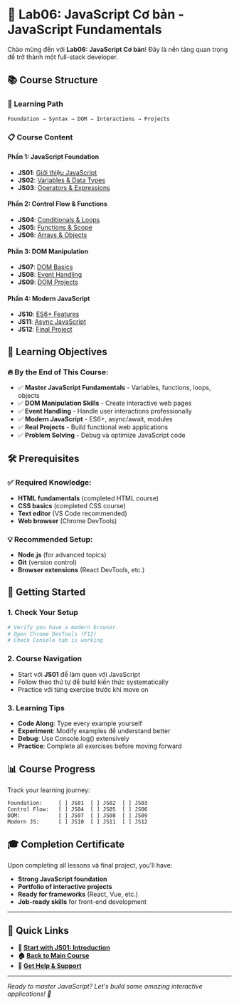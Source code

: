 # 🚀 Lab06: JavaScript Cơ bản - JavaScript Fundamentals

Chào mừng đến với **Lab06: JavaScript Cơ bản**! Đây là nền tảng quan trọng để trở thành một full-stack developer.

## 📚 Course Structure

### 🎯 Learning Path
```
Foundation → Syntax → DOM → Interactions → Projects
```

### 📋 Course Content

#### **Phần 1: JavaScript Foundation**
- **JS01**: [Giới thiệu JavaScript](./JS01-introduction.html)
- **JS02**: [Variables & Data Types](./JS02-variables-datatypes.html)  
- **JS03**: [Operators & Expressions](./JS03-operators-expressions.html)

#### **Phần 2: Control Flow & Functions**
- **JS04**: [Conditionals & Loops](./JS04-conditionals-loops.html)
- **JS05**: [Functions & Scope](./JS05-functions-scope.html)
- **JS06**: [Arrays & Objects](./JS06-arrays-objects.html)

#### **Phần 3: DOM Manipulation**
- **JS07**: [DOM Basics](./JS07-dom-basics.html)
- **JS08**: [Event Handling](./JS08-event-handling.html)
- **JS09**: [DOM Projects](./JS09-dom-projects.html)

#### **Phần 4: Modern JavaScript**
- **JS10**: [ES6+ Features](./JS10-es6-features.html)
- **JS11**: [Async JavaScript](./JS11-async-javascript.html)
- **JS12**: [Final Project](./JS12-final-project.html)

## 🎯 Learning Objectives

### 🔥 By the End of This Course:
- ✅ **Master JavaScript Fundamentals** - Variables, functions, loops, objects
- ✅ **DOM Manipulation Skills** - Create interactive web pages
- ✅ **Event Handling** - Handle user interactions professionally  
- ✅ **Modern JavaScript** - ES6+, async/await, modules
- ✅ **Real Projects** - Build functional web applications
- ✅ **Problem Solving** - Debug và optimize JavaScript code

## 🛠️ Prerequisites

### ✅ Required Knowledge:
- **HTML fundamentals** (completed HTML course)
- **CSS basics** (completed CSS course)  
- **Text editor** (VS Code recommended)
- **Web browser** (Chrome DevTools)

### 💡 Recommended Setup:
- **Node.js** (for advanced topics)
- **Git** (version control)
- **Browser extensions** (React DevTools, etc.)

## 🚀 Getting Started

### 1. **Check Your Setup**
```bash
# Verify you have a modern browser
# Open Chrome DevTools (F12)
# Check Console tab is working
```

### 2. **Course Navigation**
- Start với **JS01** để làm quen với JavaScript
- Follow theo thứ tự để build kiến thức systematically
- Practice với từng exercise trước khi move on

### 3. **Learning Tips**
- **Code Along**: Type every example yourself
- **Experiment**: Modify examples để understand better  
- **Debug**: Use Console.log() extensively
- **Practice**: Complete all exercises before moving forward

## 📊 Course Progress

Track your learning journey:

```
Foundation:     [ ] JS01  [ ] JS02  [ ] JS03
Control Flow:   [ ] JS04  [ ] JS05  [ ] JS06  
DOM:            [ ] JS07  [ ] JS08  [ ] JS09
Modern JS:      [ ] JS10  [ ] JS11  [ ] JS12
```

## 🎓 Completion Certificate

Upon completing all lessons và final project, you'll have:
- **Strong JavaScript foundation**
- **Portfolio of interactive projects** 
- **Ready for frameworks** (React, Vue, etc.)
- **Job-ready skills** for front-end development

---

## 🔗 Quick Links

- **📖 [Start with JS01: Introduction](./JS01-introduction.html)**
- **🏠 [Back to Main Course](../index.html)**
- **💬 [Get Help & Support](../support.html)**

---

*Ready to master JavaScript? Let's build some amazing interactive applications! 🚀*

